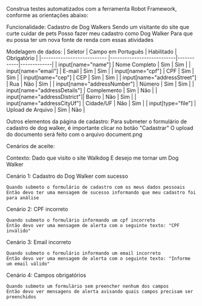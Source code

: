 Construa testes automatizados com a ferramenta Robot Framework, conforme as orientações abaixo:

Funcionalidade: Cadastro de Dog Walkers
    Sendo um visitante do site que curte cuidar de pets
    Posso fazer meu cadastro como Dog Walker
    Para que eu possa ter um nova fonte de renda com essas atividades


Modelagem de dados:
| Seletor                      | Campo em Português        | Habilitado | Obrigatório |
|---------------------------   |---------------------------|------------|-------------|
| input[name="name"]           | Nome Completo             | Sim        | Sim         |
| input[name="email"]          | E-mail                    | Sim        | Sim         |
| input[name="cpf"]            | CPF                       | Sim        | Sim         |
| input[name="cep"]            | CEP                       | Sim        | Sim         |
| input[name="addressStreet"]  | Rua                       | Não        | Sim         |
| input[name="addressNumber"]  | Número                    | Sim        | Sim         |
| input[name="addressDetails"] | Complemento               | Sim        | Não         |
| input[name="addressDistrict"]| Bairro                    | Não        | Sim         |
| input[name="addressCityUf"]  | Cidade/UF                 | Não        | Sim         |
| input[type="file"]           | Upload de Arquivo         | Sim        | Não         |

Outros elementos da página de cadastro:
    Para submeter o formulário de cadastro de dog walker, é importante clicar no botão "Cadastrar"
    O upload do documento será feito com o arquivo document.png

Cenários de aceite:

Contexto: 
    Dado que visito o site Walkdog
    E desejo me tornar um Dog Walker

Cenário 1: Cadastro do Dog Walker com sucesso

    Quando submeto o formulário de cadastro com os meus dados pessoais 
    Então devo ter uma mensagem de sucesso informando que meu cadastro foi para análise

Cenário 2: CPF incorreto

    Quando submeto o formulário informando um cpf incorreto
    Então devo ver uma mensagem de alerta com o seguinte texto: "CPF inválido"

Cenário 3: Email incorreto

    Quando submeto o formulário informando um email incorreto
    Então devo ver uma mensagem de alerta com o seguinte texto: "Informe um email válido"

Cenário 4: Campos obrigatórios

    Quando submeto um formulário sem preencher nenhum dos campos 
    Então devo ver mensagens de alerta avisando quais campos precisam ser preenchidos
